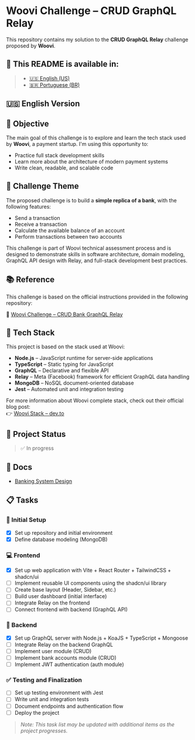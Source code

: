 # Woovi Challenge – CRUD GraphQL Relay

This repository contains my solution to the **CRUD GraphQL Relay** challenge proposed by **Woovi**.

## 📘 This README is available in:

> - [🇺🇸 English (US)](./README.md)
> - [🇧🇷 Portuguese (BR)](./README.pt-BR.md)

## 🇺🇸 English Version

## 🎯 Objective

The main goal of this challenge is to explore and learn the tech stack used by **Woovi**, a payment startup. I'm using this opportunity to:

- Practice full stack development skills
- Learn more about the architecture of modern payment systems
- Write clean, readable, and scalable code

## 🎨 Challenge Theme

The proposed challenge is to build a **simple replica of a bank**, with the following features:

- Send a transaction
- Receive a transaction
- Calculate the available balance of an account
- Perform transactions between two accounts

This challenge is part of Woovi technical assessment process and is designed to demonstrate skills in software architecture, domain modeling, GraphQL API design with Relay, and full-stack development best practices.

## 📚 Reference

This challenge is based on the official instructions provided in the following repository:

🔗 [Woovi Challenge – CRUD Bank GraphQL Relay](https://github.com/woovibr/jobs/blob/main/challenges/crud-bank-graphql-relay.md)

## 🧰 Tech Stack

This project is based on the stack used at Woovi:

- **Node.js** – JavaScript runtime for server-side applications
- **TypeScript** – Static typing for JavaScript
- **GraphQL** – Declarative and flexible API
- **Relay** – Meta (Facebook) framework for efficient GraphQL data handling
- **MongoDB** – NoSQL document-oriented database
- **Jest** – Automated unit and integration testing

For more information about Woovi complete stack, check out their official blog post:  
👉 [Woovi Stack – dev.to](https://dev.to/woovi/woovi-stack-5fom)

## 🚀 Project Status

> ✅ In progress

## 📄 Docs

- [Banking System Design](./docs/rfc-001-bank-design.md)

## 📋 Tasks

### 🧱 Initial Setup

- [x] Set up repository and initial environment
- [x] Define database modeling (MongoDB)

### 💻 Frontend

- [x] Set up web application with Vite + React Router + TailwindCSS + shadcn/ui
- [ ] Implement reusable UI components using the shadcn/ui library
- [ ] Create base layout (Header, Sidebar, etc.)
- [ ] Build user dashboard (initial interface)
- [ ] Integrate Relay on the frontend
- [ ] Connect frontend with backend (GraphQL API)

### 🔧 Backend

- [x] Set up GraphQL server with Node.js + KoaJS + TypeScript + Mongoose
- [ ] Integrate Relay on the backend GraphQL
- [ ] Implement user module (CRUD)
- [ ] Implement bank accounts module (CRUD)
- [ ] Implement JWT authentication (auth module)

### ✅ Testing and Finalization

- [ ] Set up testing environment with Jest
- [ ] Write unit and integration tests
- [ ] Document endpoints and authentication flow
- [ ] Deploy the project

> _Note: This task list may be updated with additional items as the project progresses._
